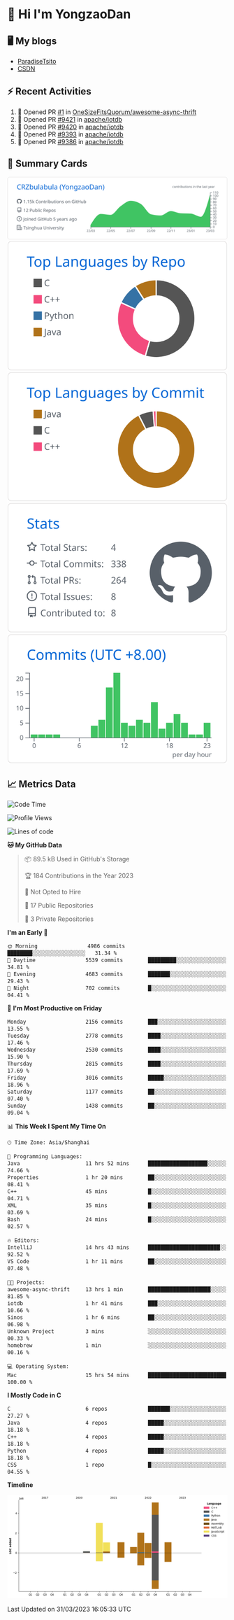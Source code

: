 # 👋 Hi I'm YongzaoDan

## 🖥 My blogs
  + [ParadiseTsito](https://www.paradisetsito.love/)
  + [CSDN](https://blog.csdn.net/CRZbulabula?type=blog)

## ⚡ Recent Activities
<!--START_SECTION:activity-->
1. 💪 Opened PR [#1](https://github.com/OneSizeFitsQuorum/awesome-async-thrift/pull/1) in [OneSizeFitsQuorum/awesome-async-thrift](https://github.com/OneSizeFitsQuorum/awesome-async-thrift)
2. 💪 Opened PR [#9421](https://github.com/apache/iotdb/pull/9421) in [apache/iotdb](https://github.com/apache/iotdb)
3. 💪 Opened PR [#9420](https://github.com/apache/iotdb/pull/9420) in [apache/iotdb](https://github.com/apache/iotdb)
4. 💪 Opened PR [#9393](https://github.com/apache/iotdb/pull/9393) in [apache/iotdb](https://github.com/apache/iotdb)
5. 💪 Opened PR [#9386](https://github.com/apache/iotdb/pull/9386) in [apache/iotdb](https://github.com/apache/iotdb)
<!--END_SECTION:activity-->

## 🎑 Summary Cards

[![](https://raw.githubusercontent.com/CRZbulabula/CRZbulabula/main/profile-summary-card-output/github/0-profile-details.svg)](https://github.com/vn7n24fzkq/github-profile-summary-cards)
[![](https://raw.githubusercontent.com/CRZbulabula/CRZbulabula/main/profile-summary-card-output/github/1-repos-per-language.svg)](https://github.com/vn7n24fzkq/github-profile-summary-cards) [![](https://raw.githubusercontent.com/CRZbulabula/CRZbulabula/main/profile-summary-card-output/github/2-most-commit-language.svg)](https://github.com/vn7n24fzkq/github-profile-summary-cards)
[![](https://raw.githubusercontent.com/CRZbulabula/CRZbulabula/main/profile-summary-card-output/github/3-stats.svg)](https://github.com/vn7n24fzkq/github-profile-summary-cards) [![](https://raw.githubusercontent.com/CRZbulabula/CRZbulabula/main/profile-summary-card-output/github/4-productive-time.svg)](https://github.com/vn7n24fzkq/github-profile-summary-cards)

## 📈 Metrics Data

<!--START_SECTION:waka-->
![Code Time](http://img.shields.io/badge/Code%20Time-32%20hrs%205%20mins-blue)

![Profile Views](http://img.shields.io/badge/Profile%20Views-250-blue)

![Lines of code](https://img.shields.io/badge/From%20Hello%20World%20I%27ve%20Written-14.9%20million%20lines%20of%20code-blue)

**🐱 My GitHub Data** 

> 📦 89.5 kB Used in GitHub's Storage 
 > 
> 🏆 184 Contributions in the Year 2023
 > 
> 🚫 Not Opted to Hire
 > 
> 📜 17 Public Repositories 
 > 
> 🔑 3 Private Repositories 
 > 
**I'm an Early 🐤** 

```text
🌞 Morning                4986 commits        ████████░░░░░░░░░░░░░░░░░   31.34 % 
🌆 Daytime                5539 commits        █████████░░░░░░░░░░░░░░░░   34.81 % 
🌃 Evening                4683 commits        ███████░░░░░░░░░░░░░░░░░░   29.43 % 
🌙 Night                  702 commits         █░░░░░░░░░░░░░░░░░░░░░░░░   04.41 % 
```
📅 **I'm Most Productive on Friday** 

```text
Monday                   2156 commits        ███░░░░░░░░░░░░░░░░░░░░░░   13.55 % 
Tuesday                  2778 commits        ████░░░░░░░░░░░░░░░░░░░░░   17.46 % 
Wednesday                2530 commits        ████░░░░░░░░░░░░░░░░░░░░░   15.90 % 
Thursday                 2815 commits        ████░░░░░░░░░░░░░░░░░░░░░   17.69 % 
Friday                   3016 commits        █████░░░░░░░░░░░░░░░░░░░░   18.96 % 
Saturday                 1177 commits        ██░░░░░░░░░░░░░░░░░░░░░░░   07.40 % 
Sunday                   1438 commits        ██░░░░░░░░░░░░░░░░░░░░░░░   09.04 % 
```


📊 **This Week I Spent My Time On** 

```text
🕑︎ Time Zone: Asia/Shanghai

💬 Programming Languages: 
Java                     11 hrs 52 mins      ███████████████████░░░░░░   74.66 % 
Properties               1 hr 20 mins        ██░░░░░░░░░░░░░░░░░░░░░░░   08.41 % 
C++                      45 mins             █░░░░░░░░░░░░░░░░░░░░░░░░   04.71 % 
XML                      35 mins             █░░░░░░░░░░░░░░░░░░░░░░░░   03.69 % 
Bash                     24 mins             █░░░░░░░░░░░░░░░░░░░░░░░░   02.57 % 

🔥 Editors: 
IntelliJ                 14 hrs 43 mins      ███████████████████████░░   92.52 % 
VS Code                  1 hr 11 mins        ██░░░░░░░░░░░░░░░░░░░░░░░   07.48 % 

🐱‍💻 Projects: 
awesome-async-thrift     13 hrs 1 min        ████████████████████░░░░░   81.85 % 
iotdb                    1 hr 41 mins        ███░░░░░░░░░░░░░░░░░░░░░░   10.66 % 
Sinos                    1 hr 6 mins         ██░░░░░░░░░░░░░░░░░░░░░░░   06.98 % 
Unknown Project          3 mins              ░░░░░░░░░░░░░░░░░░░░░░░░░   00.33 % 
homebrew                 1 min               ░░░░░░░░░░░░░░░░░░░░░░░░░   00.16 % 

💻 Operating System: 
Mac                      15 hrs 54 mins      █████████████████████████   100.00 % 
```

**I Mostly Code in C** 

```text
C                        6 repos             ███████░░░░░░░░░░░░░░░░░░   27.27 % 
Java                     4 repos             █████░░░░░░░░░░░░░░░░░░░░   18.18 % 
C++                      4 repos             █████░░░░░░░░░░░░░░░░░░░░   18.18 % 
Python                   4 repos             █████░░░░░░░░░░░░░░░░░░░░   18.18 % 
CSS                      1 repo              █░░░░░░░░░░░░░░░░░░░░░░░░   04.55 % 
```



**Timeline**

![Lines of Code chart](https://raw.githubusercontent.com/CRZbulabula/CRZbulabula/main/assets/bar_graph.png)


 Last Updated on 31/03/2023 16:05:33 UTC
<!--END_SECTION:waka-->

